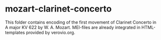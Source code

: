 # mozart-clarinet-concerto
This folder contains encoding of the first movement of Clarinet Concerto in A major KV 622 by W. A. Mozart. MEI-files are already integrated in HTML-templates provided by verovio.org.
